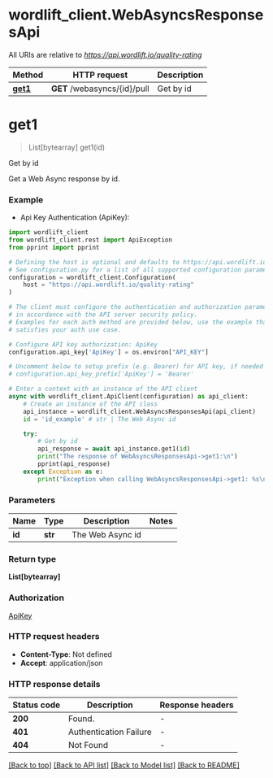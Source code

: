 # wordlift_client.WebAsyncsResponsesApi

All URIs are relative to *https://api.wordlift.io/quality-rating*

Method | HTTP request | Description
------------- | ------------- | -------------
[**get1**](WebAsyncsResponsesApi.md#get1) | **GET** /webasyncs/{id}/pull | Get by id


# **get1**
> List[bytearray] get1(id)

Get by id

Get a Web Async response by id.

### Example

* Api Key Authentication (ApiKey):

```python
import wordlift_client
from wordlift_client.rest import ApiException
from pprint import pprint

# Defining the host is optional and defaults to https://api.wordlift.io/quality-rating
# See configuration.py for a list of all supported configuration parameters.
configuration = wordlift_client.Configuration(
    host = "https://api.wordlift.io/quality-rating"
)

# The client must configure the authentication and authorization parameters
# in accordance with the API server security policy.
# Examples for each auth method are provided below, use the example that
# satisfies your auth use case.

# Configure API key authorization: ApiKey
configuration.api_key['ApiKey'] = os.environ["API_KEY"]

# Uncomment below to setup prefix (e.g. Bearer) for API key, if needed
# configuration.api_key_prefix['ApiKey'] = 'Bearer'

# Enter a context with an instance of the API client
async with wordlift_client.ApiClient(configuration) as api_client:
    # Create an instance of the API class
    api_instance = wordlift_client.WebAsyncsResponsesApi(api_client)
    id = 'id_example' # str | The Web Async id

    try:
        # Get by id
        api_response = await api_instance.get1(id)
        print("The response of WebAsyncsResponsesApi->get1:\n")
        pprint(api_response)
    except Exception as e:
        print("Exception when calling WebAsyncsResponsesApi->get1: %s\n" % e)
```



### Parameters


Name | Type | Description  | Notes
------------- | ------------- | ------------- | -------------
 **id** | **str**| The Web Async id | 

### Return type

**List[bytearray]**

### Authorization

[ApiKey](../README.md#ApiKey)

### HTTP request headers

 - **Content-Type**: Not defined
 - **Accept**: application/json

### HTTP response details

| Status code | Description | Response headers |
|-------------|-------------|------------------|
**200** | Found. |  -  |
**401** | Authentication Failure |  -  |
**404** | Not Found |  -  |

[[Back to top]](#) [[Back to API list]](../README.md#documentation-for-api-endpoints) [[Back to Model list]](../README.md#documentation-for-models) [[Back to README]](../README.md)

